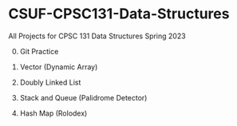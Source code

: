 # CSUF-CPSC131-Data-Structures
All Projects for CPSC 131 Data Structures Spring 2023

0) Git Practice

1) Vector (Dynamic Array)

2) Doubly Linked List

3) Stack and Queue (Palidrome Detector)

4) Hash Map (Rolodex)
